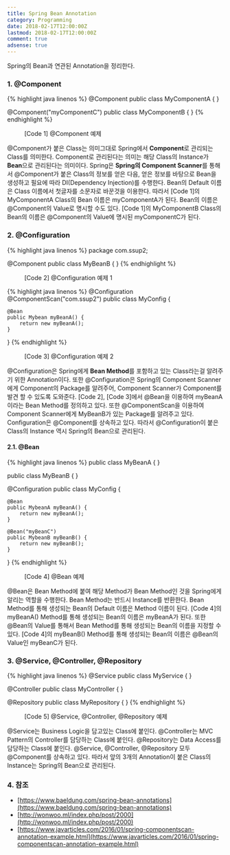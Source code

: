 ```yaml
---
title: Spring Bean Annotation
category: Programming
date: 2018-02-17T12:00:00Z
lastmod: 2018-02-17T12:00:00Z
comment: true
adsense: true
---
```


Spring의 Bean과 연관된 Annotation을 정리한다.

### 1. @Component

{% highlight java linenos %}
@Component
public class MyComponentA {
}

@Component("myComponentC")
public class MyComponentB {
}
{% endhighlight %}
<figure>
<figcaption class="caption">[Code 1] @Component 예제</figcaption>
</figure>

@Component가 붙은 Class는 의미그대로 Spring에서 **Component**로 관리되는 Class를 의미한다. Component로 관리된다는 의미는 해당 Class의 Instance가 **Bean**으로 관리된다는 의미이다. Spring은 **Spring의 Component Scanner**를 통해서 @Component가 붙은 Class의 정보를 얻은 다음, 얻은 정보를 바탕으로 Bean을 생성하고 필요에 따라 DI(Dependency Injection)를 수행한다. Bean의 Default 이름은 Class 이름에서 첫글자를 소문자로 바꾼것을 이용한다. 따라서 [Code 1]의 MyComponentA Class의 Bean 이름은 myComponentA가 된다. Bean의 이름은 @Component의 Value로 명시할 수도 있다. [Code 1]의 MyComponentB Class의 Bean의 이름은 @Component의 Value에 명시된 myComponentC가 된다.

### 2. @Configuration

{% highlight java linenos %}
package com.ssup2;

@Component
public class MyBeanB {
}
{% endhighlight %}
<figure>
<figcaption class="caption">[Code 2] @Configuration 예제 1</figcaption>
</figure>

{% highlight java linenos %}
@Configuration
@ComponentScan("com.ssup2")
public class MyConfig {

    @Bean
    public Mybean myBeanA() {
        return new myBeanA();
    }
}
{% endhighlight %}
<figure>
<figcaption class="caption">[Code 3] @Configuration 예제 2</figcaption>
</figure>

@Configuration은 Spring에게 **Bean Method**를 포함하고 있는 Class라는걸 알려주기 위한 Annotation이다. 또한 @Configuration은 Spring의 Component Scanner에게 Component의 Package를 알려주어, Component Scanner가 Component를 발견 할 수 있도록 도와준다. [Code 2], [Code 3]에서 @Bean을 이용하여 myBeanA이라는 Bean Method를 정의하고 있다. 또한 @ComponentScan을 이용하여 Component Scanner에게 MyBeanB가 있는 Package를 알려주고 있다. Configuration은 @Component를 상속하고 있다. 따라서 @Configuration이 붙은 Class의 Instance 역시 Spring의 Bean으로 관리된다.

#### 2.1. @Bean

{% highlight java linenos %}
public class MyBeanA {
}

public class MyBeanB {
}

@Configuration
public class MyConfig {

    @Bean
    public MybeanA myBeanA() {
        return new myBeanA();
    }

    @Bean("myBeanC")
    public MybeanB myBeanB() {
        return new myBeanB();
    }
}
{% endhighlight %}
<figure>
<figcaption class="caption">[Code 4] @Bean 예제</figcaption>
</figure>

@Bean은 Bean Method에 붙여 해당 Method가 Bean Method인 것을 Spring에게 알리는 역할을 수행한다. Bean Method는 반드시 Instance를 반환한다. Bean Method를 통해 생성되는 Bean의 Default 이름은 Method 이름이 된다. [Code 4]의 myBeanA() Method를 통해 생성되는 Bean의 이름은 myBeanA가 된다. 또한 @Bean의 Value를 통해서 Bean Method를 통해 생성되는 Bean의 이름을 지정할 수 있다. [Code 4]의 myBeanB() Method를 통해 생성되는 Bean의 이름은 @Bean의 Value인 myBeanC가 된다.

### 3. @Service, @Controller, @Repository

{% highlight java linenos %}
@Service
public class MyService {
}

@Controller
public class MyController {
}

@Repository
public class MyRepository {
}
{% endhighlight %}
<figure>
<figcaption class="caption">[Code 5] @Service, @Controller, @Repository 예제</figcaption>
</figure>

@Service는 Business Logic을 담고있는 Class에 붙인다. @Controller는 MVC Pattern의 Controller를 담당하는 Class에 붙인다. @Repository는 Data Access를 담당하는 Class에 붙인다. @Service, @Controller, @Repository 모두 @Component를 상속하고 있다. 따라서 앞의 3개의 Annotation이 붙은 Class의 Instance는 Spring의 Bean으로 관리된다.

### 4. 참조

* [https://www.baeldung.com/spring-bean-annotations](https://www.baeldung.com/spring-bean-annotations)
* [http://wonwoo.ml/index.php/post/2000](http://wonwoo.ml/index.php/post/2000)
* [https://www.javarticles.com/2016/01/spring-componentscan-annotation-example.html](https://www.javarticles.com/2016/01/spring-componentscan-annotation-example.html)

